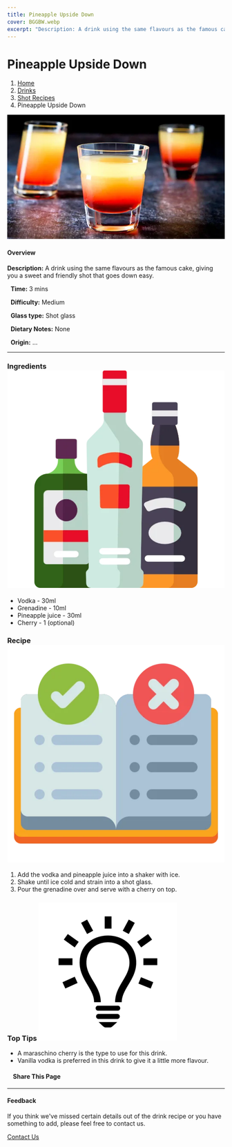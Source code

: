 ```yaml
---
title: Pineapple Upside Down
cover: BGGBW.webp
excerpt: "Description: A drink using the same flavours as the famous cake, giving you a sweet and friendly shot that goes down easy."
---
```


# Pineapple Upside Down

1.  [Home](/)
2.  [Drinks](drinks)
3.  [Shot Recipes](drinks/shotrecipes)
4.  Pineapple Upside Down

![](/images/pineappleupsidedown.webp)

#### Overview

**Description:** A drink using the same flavours as the famous cake, giving you a sweet and friendly shot that goes down easy.

  **Time:** 3 mins

  **Difficulty:** Medium

  **Glass type:** Shot glass

  **Dietary Notes:** None

  **Origin:** ...

* * *

### Ingredients ![target](/images/liquor.webp)

-   Vodka - 30ml
-   Grenadine - 10ml
-   Pineapple juice - 30ml
-   Cherry - 1 (optional)

### Recipe ![target](/images/rules.webp)

1.  Add the vodka and pineapple juice into a shaker with ice.
2.  Shake until ice cold and strain into a shot glass.
3.  Pour the grenadine over and serve with a cherry on top.

### Top Tips ![target](/images/lightbulb.webp)

-   A maraschino cherry is the type to use for this drink.
-   Vanilla vodka is preferred in this drink to give it a little more flavour.

####     Share This Page

[](https://www.facebook.com/sharer/sharer.php?u=beergogglegames.co.uk/Drinks/ShotRecipes/pineapple-upsidedown)[](https://www.instagram.com/direct/new/)[](https://twitter.com/intent/tweet?url=beergogglegames.co.uk/Drinks/ShotRecipes/pineapple-upsidedown)

* * *

#### Feedback

If you think we've missed certain details out of the drink recipe or you have something to add, please feel free to contact us.

  
  
  
[Contact Us](contact)
